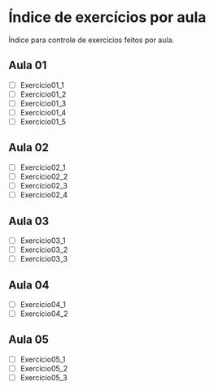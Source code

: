 # Índice de exercícios por aula

Índice para controle de exercícios feitos por aula.

## Aula 01

- [ ] Exercício01_1
- [ ] Exercício01_2
- [ ] Exercício01_3
- [ ] Exercício01_4
- [ ] Exercício01_5

## Aula 02

* [ ] Exercício02_1
* [ ] Exercício02_2
* [ ] Exercício02_3
* [ ] Exercício02_4

## Aula 03

* [ ] Exercício03_1
* [ ] Exercício03_2
* [ ] Exercício03_3

## Aula 04

* [ ] Exercício04_1
* [ ] Exercício04_2

## Aula 05

* [ ] Exercício05_1
* [ ] Exercício05_2
* [ ] Exercício05_3

